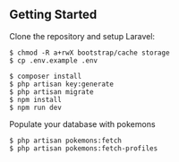 ## Getting Started

Clone the repository and setup Laravel:

```
$ chmod -R a+rwX bootstrap/cache storage
$ cp .env.example .env

$ composer install
$ php artisan key:generate
$ php artisan migrate
$ npm install
$ npm run dev
```
Populate your database with pokemons

```
$ php artisan pokemons:fetch
$ php artisan pokemons:fetch-profiles
```

